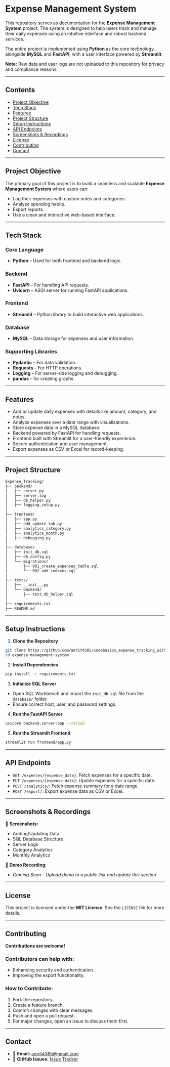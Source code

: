 # Expense Management System

This repository serves as documentation for the **Expense Management System** project. The system is designed to help users track and manage their daily expenses using an intuitive interface and robust backend services.

The entire project is implemented using **Python** as the core technology, alongside **MySQL** and **FastAPI**, with a user interface powered by **Streamlit**.

**Note:** Raw data and user logs are not uploaded to this repository for privacy and compliance reasons.

---

## Contents
- [Project Objective](#project-objective)
- [Tech Stack](#tech-stack)
- [Features](#features)
- [Project Structure](#project-structure)
- [Setup Instructions](#setup-instructions)
- [API Endpoints](#api-endpoints)
- [Screenshots & Recordings](#screenshots--recordings)
- [License](#license)
- [Contributing](#contributing)
- [Contact](#contact)

---

## Project Objective

The primary goal of this project is to build a seamless and scalable **Expense Management System** where users can:
- Log their expenses with custom notes and categories.
- Analyze spending habits.
- Export reports.
- Use a clean and interactive web-based interface.

---

## Tech Stack

### **Core Language**
- **Python** – Used for both frontend and backend logic.

### **Backend**
- **FastAPI** – For handling API requests.
- **Uvicorn** – ASGI server for running FastAPI applications.

### **Frontend**
- **Streamlit** – Python library to build interactive web applications.

### **Database**
- **MySQL** – Data storage for expenses and user information.

### **Supporting Libraries**
- **Pydantic** – For data validation.
- **Requests** – For HTTP operations.
- **Logging** – For server-side logging and debugging.
- **pandas** - for creating graphs

---

## Features

- Add or update daily expenses with details like amount, category, and notes.
- Analyze expenses over a date range with visualizations.
- Store expense data in a MySQL database.
- Backend powered by FastAPI for handling requests.
- Frontend built with Streamlit for a user-friendly experience.
- Secure authentication and user management.
- Export expenses as CSV or Excel for record-keeping.

---

## Project Structure

```bash
Expense_Tracking/
├── backend/
│   ├── server.py
│   ├── server.log
│   ├── db_helper.py
│   ├── logging_setup.py
│
├── frontend/
│   ├── app.py
│   ├── add_update_tab.py
│   ├── analytics_category.py
│   ├── analytics_month.py
│   ├── debugging.py
│
├── database/
│   ├── init_db.sql
│   ├── db_config.py
│   └── migrations/
│       ├── 001_create_expenses_table.sql
│       └── 002_add_indexes.sql
│
├── tests/
│   ├── __init__.py
│   └── backend/
│       ├── test_db_helper.sql
│
├── requirements.txt
├── README.md
```

---

## Setup Instructions

1. **Clone the Repository**
```bash
git clone https://github.com/amrit4385/codebasics_expense_tracking_with_sqlServer_FastAPI_Logging_Streamlit_pyDantic.git
cd expense-management-system
```

2. **Install Dependencies**
```bash
pip install -r requirements.txt
```

3. **Initialize SQL Server**
- Open SQL Workbench and import the `init_db.sql` file from the `database/` folder.
- Ensure correct host, user, and password settings.

4. **Run the FastAPI Server**
```bash
uvicorn backend.server:app --reload
```

5. **Run the Streamlit Frontend**
```bash
streamlit run frontend/app.py
```

---

## API Endpoints

- `GET /expenses/{expense_date}`: Fetch expenses for a specific date.
- `PUT /expenses/{expense_date}`: Update expenses for a specific date.
- `POST /analytics/`: Fetch expense summary for a date range.
- `POST /export/`: Export expense data as CSV or Excel.

---

## Screenshots & Recordings

📸 **Screenshots:**
- Adding/Updating Data
- SQL Database Structure
- Server Logs
- Category Analytics
- Monthly Analytics

🎥 **Demo Recording:**
- _Coming Soon – Upload demo to a public link and update this section._

---

## License

This project is licensed under the **MIT License**. See the `LICENSE` file for more details.

---

## Contributing

**Contributions are welcome!**

### Contributors can help with:
- Enhancing security and authentication.
- Improving the export functionality.

### How to Contribute:
1. Fork the repository.
2. Create a feature branch.
3. Commit changes with clear messages.
4. Push and open a pull request.
5. For major changes, open an issue to discuss them first.

---

## Contact

- 📧 **Email:** amrit4385@gmail.com
- 🐛 **GitHub Issues:** [Issue Tracker](https://github.com/amrit4385/codebasics_expense_tracking_with_sqlServer_FastAPI_Logging_Streamlit_pyDantic/issues)

